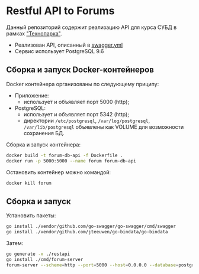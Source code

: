 # Restful API to Forums
Данный репозиторий содержит реализацию API для курса СУБД в рамках ["Технопарка"](https://park.mail.ru/).

* Реализован API, описанный в [swagger.yml](https://tech-db-forum.bozaro.ru/)
* Сервис использует PostgreSQL 9.6

## Сборка и запуск Docker-контейнеров
Docker контейнера организованы по следующему приципу:

 * Приложение:
   * использует и объявляет порт 5000 (http);
 * PostgreSQL:
   * использует и объявляет порт 5342 (http);
   * директории `/etc/postgresql`, `/var/log/postgresql`, `/var/lib/postgresql` объявлены как VOLUME для возможности сохранения БД.

Сборка и запуск контейнера:
```bash
docker build -t forum-db-api -f Dockerfile .
docker run -p 5000:5000 --name forum forum-db-api
```

Остановить контейнер можно командой:
```bash
docker kill forum
```

## Сборка и запуск
Установить пакеты:
```bash
go install ./vendor/github.com/go-swagger/go-swagger/cmd/swagger
go install ./vendor/github.com/jteeuwen/go-bindata/go-bindata
```

Затем:
```bash
go generate -x ./restapi
go install ./cmd/forum-server
forum-server --scheme=http --port=5000 --host=0.0.0.0 --database=postgres://username:password@localhost/db_name?sslmode=disable
```
